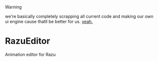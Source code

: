 > [!WARNING]
> we're basically completely scrapping all current code and making our own ui engine cause thatll be better for us. [yeah.](https://github.com/RazuProject/RazUI)

# RazuEditor
Animation editor for Razu
